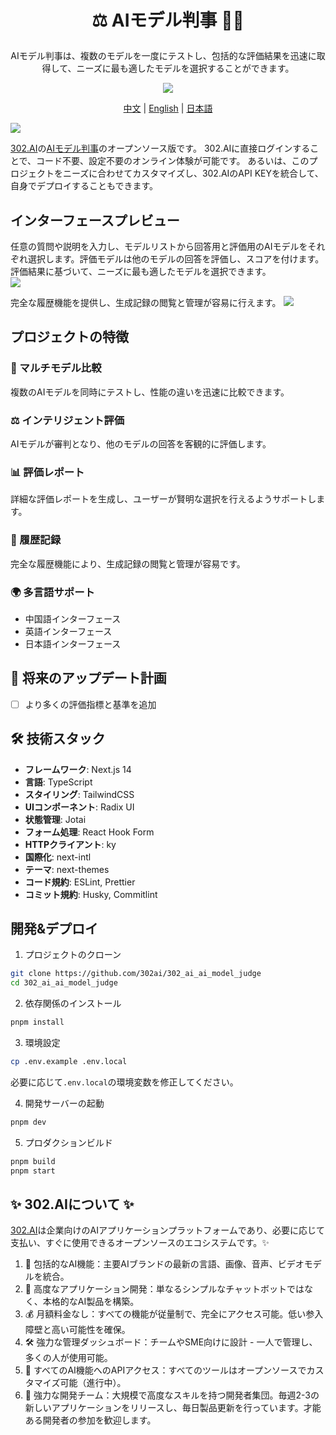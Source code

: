 # <p align="center"> ⚖️ AIモデル判事 🚀✨</p>

<p align="center">AIモデル判事は、複数のモデルを一度にテストし、包括的な評価結果を迅速に取得して、ニーズに最も適したモデルを選択することができます。</p>

<p align="center"><a href="https://302.ai/product/detail/69" target="blank"><img src="https://file.302.ai/gpt/imgs/github/20250102/72a57c4263944b73bf521830878ae39a.png" /></a></p >

<p align="center"><a href="README_zh.md">中文</a> | <a href="README.md">English</a> | <a href="README_ja.md">日本語</a></p>

![](docs/302_judge_jp.jpg)

[302.AI](https://302.ai/ja/)の[AIモデル判事](https://302.ai/product/detail/69)のオープンソース版です。
302.AIに直接ログインすることで、コード不要、設定不要のオンライン体験が可能です。
あるいは、このプロジェクトをニーズに合わせてカスタマイズし、302.AIのAPI KEYを統合して、自身でデプロイすることもできます。

## インターフェースプレビュー
任意の質問や説明を入力し、モデルリストから回答用と評価用のAIモデルをそれぞれ選択します。評価モデルは他のモデルの回答を評価し、スコアを付けます。評価結果に基づいて、ニーズに最も適したモデルを選択できます。      
![](docs/302_AI_Model_Judge_jp_screenshot_01.png)

完全な履歴機能を提供し、生成記録の閲覧と管理が容易に行えます。
![](docs/302_AI_Model_Judge_jp_screenshot_02.png)                   

## プロジェクトの特徴
### 🤖 マルチモデル比較
複数のAIモデルを同時にテストし、性能の違いを迅速に比較できます。
### ⚖️ インテリジェント評価
AIモデルが審判となり、他のモデルの回答を客観的に評価します。
### 📊 評価レポート
詳細な評価レポートを生成し、ユーザーが賢明な選択を行えるようサポートします。
### 📝 履歴記録
完全な履歴機能により、生成記録の閲覧と管理が容易です。
### 🌍 多言語サポート
- 中国語インターフェース
- 英語インターフェース
- 日本語インターフェース

## 🚩 将来のアップデート計画
- [ ] より多くの評価指標と基準を追加

## 🛠️ 技術スタック

- **フレームワーク**: Next.js 14
- **言語**: TypeScript
- **スタイリング**: TailwindCSS
- **UIコンポーネント**: Radix UI
- **状態管理**: Jotai
- **フォーム処理**: React Hook Form
- **HTTPクライアント**: ky
- **国際化**: next-intl
- **テーマ**: next-themes
- **コード規約**: ESLint, Prettier
- **コミット規約**: Husky, Commitlint

## 開発&デプロイ
1. プロジェクトのクローン
```bash
git clone https://github.com/302ai/302_ai_ai_model_judge
cd 302_ai_ai_model_judge
```

2. 依存関係のインストール
```bash
pnpm install
```

3. 環境設定
```bash
cp .env.example .env.local
```
必要に応じて`.env.local`の環境変数を修正してください。

4. 開発サーバーの起動
```bash
pnpm dev
```

5. プロダクションビルド
```bash
pnpm build
pnpm start
```

## ✨ 302.AIについて ✨
[302.AI](https://302.ai/ja/)は企業向けのAIアプリケーションプラットフォームであり、必要に応じて支払い、すぐに使用できるオープンソースのエコシステムです。✨
1. 🧠 包括的なAI機能：主要AIブランドの最新の言語、画像、音声、ビデオモデルを統合。
2. 🚀 高度なアプリケーション開発：単なるシンプルなチャットボットではなく、本格的なAI製品を構築。
3. 💰 月額料金なし：すべての機能が従量制で、完全にアクセス可能。低い参入障壁と高い可能性を確保。
4. 🛠 強力な管理ダッシュボード：チームやSME向けに設計 - 一人で管理し、多くの人が使用可能。
5. 🔗 すべてのAI機能へのAPIアクセス：すべてのツールはオープンソースでカスタマイズ可能（進行中）。
6. 💪 強力な開発チーム：大規模で高度なスキルを持つ開発者集団。毎週2-3の新しいアプリケーションをリリースし、毎日製品更新を行っています。才能ある開発者の参加を歓迎します。
